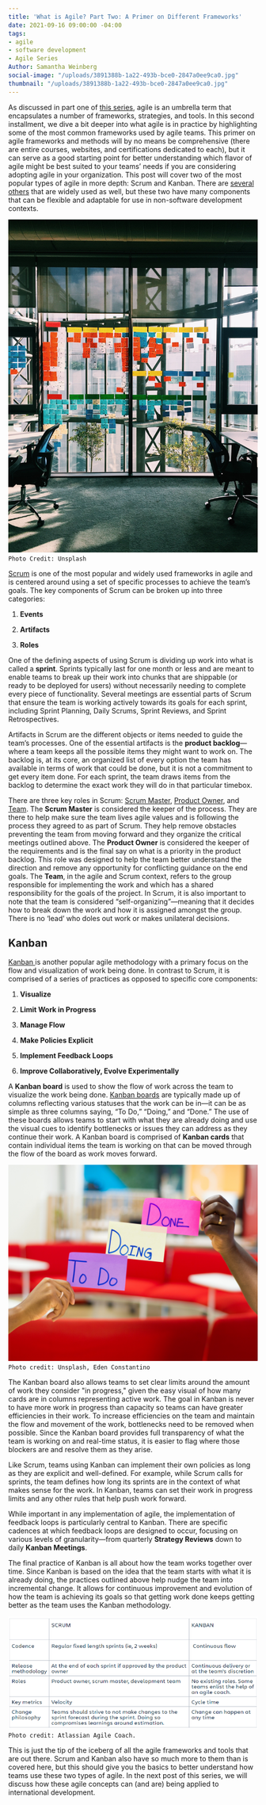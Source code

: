 ```yaml
---
title: 'What is Agile? Part Two: A Primer on Different Frameworks'
date: 2021-09-16 09:00:00 -04:00
tags:
- agile
- software development
- Agile Series
Author: Samantha Weinberg
social-image: "/uploads/3891388b-1a22-493b-bce0-2847a0ee9ca0.jpg"
thumbnail: "/uploads/3891388b-1a22-493b-bce0-2847a0ee9ca0.jpg"
---
```


As discussed in part one of [this series](https://dai-global-digital.com/what-is-agile-part-one-the-story-behind-the-buzzword.html), agile is an umbrella term that encapsulates a number of frameworks, strategies, and tools. In this second installment, we dive a bit deeper into what agile is in practice by highlighting some of the most common frameworks used by agile teams. This primer on agile frameworks and methods will by no means be comprehensive (there are entire courses, websites, and certifications dedicated to each), but it can serve as a good starting point for better understanding which flavor of agile might be best suited to your teams’ needs if you are considering adopting agile in your organization. This post will cover two of the most popular types of agile in more depth: Scrum and Kanban. There are [several others](https://www.wrike.com/project-management-guide/faq/what-are-the-different-types-of-agile-methodologies/) that are widely used as well, but these two have many components that can be flexible and adaptable for use in non-software development contexts.

![irfan-simsar-wxWulfjN-G0-unsplash.jpg](/uploads/irfan-simsar-wxWulfjN-G0-unsplash.jpg)\
`Photo Credit: Unsplash`

<!--more-->

[Scrum](https://www.agilealliance.org/glossary/scrum/) is one of the most popular and widely used frameworks in agile and is centered around using a set of specific processes to achieve the team’s goals. The key components of Scrum can be broken up into three categories:

1. **Events**

2. **Artifacts**

3. **Roles**

One of the defining aspects of using Scrum is dividing up work into what is called a **sprint**. Sprints typically last for one month or less and are meant to enable teams to break up their work into chunks that are shippable (or ready to be deployed for users) without necessarily needing to complete every piece of functionality. Several meetings are essential parts of Scrum that ensure the team is working actively towards its goals for each sprint, including Sprint Planning, Daily Scrums, Sprint Reviews, and Sprint Retrospectives.

Artifacts in Scrum are the different objects or items needed to guide the team’s processes. One of the essential artifacts is the **product backlog**—where a team keeps all the possible items they might want to work on. The backlog is, at its core, an organized list of every option the team has available in terms of work that could be done, but it is not a commitment to get every item done. For each sprint, the team draws items from the backlog to determine the exact work they will do in that particular timebox.

There are three key roles in Scrum: [Scrum Master](https://www.agilealliance.org/glossary/scrum-master), [Product Owner](https://www.agilealliance.org/glossary/product-owner/), and [Team](https://www.agilealliance.org/glossary/team/). The **Scrum Master** is considered the keeper of the process. They are there to help make sure the team lives agile values and is following the process they agreed to as part of Scrum. They help remove obstacles preventing the team from moving forward and they organize the critical meetings outlined above. The **Product Owner** is considered the keeper of the requirements and is the final say on what is a priority in the product backlog. This role was designed to help the team better understand the direction and remove any opportunity for conflicting guidance on the end goals. The **Team**, in the agile and Scrum context, refers to the group responsible for implementing the work and which has a shared responsibility for the goals of the project. In Scrum, it is also important to note that the team is considered “self-organizing”—meaning that it decides how to break down the work and how it is assigned amongst the group. There is no ‘lead’ who doles out work or makes unilateral decisions.

## Kanban

[Kanban ](https://www.agilealliance.org/glossary/kanban/)is another popular agile methodology with a primary focus on the flow and visualization of work being done. In contrast to Scrum, it is comprised of a series of practices as opposed to specific core components:

1. **Visualize**

2. **Limit Work in Progress**

3. **Manage Flow**

4. **Make Policies Explicit**

5. **Implement Feedback Loops**

6. **Improve Collaboratively, Evolve Experimentally**

A **Kanban board** is used to show the flow of work across the team to visualize the work being done. [Kanban boards](https://www.agilealliance.org/glossary/kanban-board/) are typically made up of columns reflecting various statuses that the work can be in—it can be as simple as three columns saying, “To Do,” “Doing,” and “Done.” The use of these boards allows teams to start with what they are already doing and use the visual cues to identify bottlenecks or issues they can address as they continue their work. A Kanban board is comprised of **Kanban cards** that contain individual items the team is working on that can be moved through the flow of the board as work moves forward.

![eden-constantino-OXmym9cuaEY-unsplash.jpg](/uploads/eden-constantino-OXmym9cuaEY-unsplash.jpg)\
`Photo credit: Unsplash, Eden Constantino`

The Kanban board also allows teams to set clear limits around the amount of work they consider "in progress," given the easy visual of how many cards are in columns representing active work. The goal in Kanban is never to have more work in progress than capacity so teams can have greater efficiencies in their work. To increase efficiencies on the team and maintain the flow and movement of the work, bottlenecks need to be removed when possible. Since the Kanban board provides full transparency of what the team is working on and real-time status, it is easier to flag where those blockers are and resolve them as they arise.

Like Scrum, teams using Kanban can implement their own policies as long as they are explicit and well-defined. For example, while Scrum calls for sprints, the team defines how long its sprints are in the context of what makes sense for the work. In Kanban, teams can set their work in progress limits and any other rules that help push work forward.

While important in any implementation of agile, the implementation of feedback loops is particularly central to Kanban. There are specific cadences at which feedback loops are designed to occur, focusing on various levels of granularity—from quarterly **Strategy Reviews** down to daily **Kanban Meetings**.

The final practice of Kanban is all about how the team works together over time. Since Kanban is based on the idea that the team starts with what it is already doing, the practices outlined above help nudge the team into incremental change. It allows for continuous improvement and evolution of how the team is achieving its goals so that getting work done keeps getting better as the team uses the Kanban methodology.

![kaban v scrum-16ce75.png](/uploads/kaban%20v%20scrum-16ce75.png)`Photo credit: Atlassian Agile Coach.`

This is just the tip of the iceberg of all the agile frameworks and tools that are out there. Scrum and Kanban also have so much more to them than is covered here, but this should give you the basics to better understand how teams use these two types of agile. In the next post of this series, we will discuss how these agile concepts can (and are) being applied to international development.
